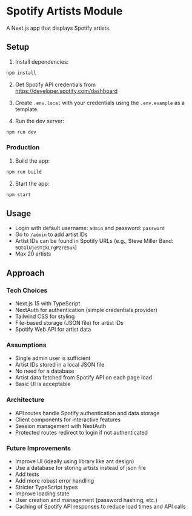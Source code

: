 # Spotify Artists Module

A Next.js app that displays Spotify artists.

## Setup

1. Install dependencies:
```bash
npm install
```

2. Get Spotify API credentials from https://developer.spotify.com/dashboard

3. Create `.env.local` with your credentials using the `.env.example` as a template.

4. Run the dev server:
```bash
npm run dev
```

### Production

1. Build the app:
```bash
npm run build
```
2. Start the app:
```bash
npm start
```

## Usage

- Login with default username: `admin` and password: `password`
- Go to `/admin` to add artist IDs
- Artist IDs can be found in Spotify URLs (e.g., Steve Miller Band: `6QtGlUje9TIkLrgPZrESuk`)
- Max 20 artists

## Approach

### Tech Choices
- Next.js 15 with TypeScript
- NextAuth for authentication (simple credentials provider)
- Tailwind CSS for styling
- File-based storage (JSON file) for artist IDs
- Spotify Web API for artist data

### Assumptions
- Single admin user is sufficient
- Artist IDs stored in a local JSON file
- No need for a database
- Artist data fetched from Spotify API on each page load
- Basic UI is acceptable

### Architecture
- API routes handle Spotify authentication and data storage
- Client components for interactive features
- Session management with NextAuth
- Protected routes redirect to login if not authenticated


### Future Improvements

- Improve UI (ideally using library like ant design)
- Use a database for storing artists instead of json file
- Add tests
- Add more robust error handling
- Stricter TypeScript types
- Improve loading state
- User creation and management (password hashing, etc.)
- Caching of Spotify API responses to reduce load times and API calls